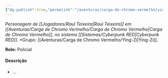 ```yaml
---
{"dg-publish":true,"permalink":"/aventuras/carga-de-chromo-vermelho/ying-zi/"}
---
```


*Personagem de [[Jogadores/Raul Teixeira\|Raul Teixeira]] em [[Aventuras/Carga de Chromo Vermelho/Carga de Chromo Vermelho\|Carga de Chromo Vermelho]], no sistema [[Sistemas/Cyberpunk RED\|Cyberpunk RED]].*
*Grupo:  [[Aventuras/Carga de Chromo Vermelho/Ying-Zi\|Ying-Zi]].

**Role:** Policial
#### Descrição
- ...